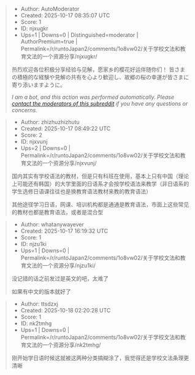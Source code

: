 > - Author: AutoModerator
> - Created: 2025-10-17 08:35:07 UTC
> - Score: 1
> - ID: njxugkr
> - Ups=1 | Downs=0 | Distinguished=moderator | AuthorPremium=true | Permalink=/r/runtoJapan2/comments/1o8vw02/关于学校文法和教育文法的一个资源分享/njxugkr/
>
> 热烈欢迎各位积极分享经验与见解，愿家乡的樱花好运伴随你们！
> 皆さまの積極的な経験や見解の共有を心より歓迎し、故郷の桜の幸運が皆さまに寄り添いますように。
> 
> *I am a bot, and this action was performed automatically. Please [contact the moderators of this subreddit](/message/compose/?to=/r/runtoJapan2) if you have any questions or concerns.*

> - Author: zhizhuzhizhutu
> - Created: 2025-10-17 08:49:22 UTC
> - Score: 2
> - ID: njxvunj
> - Ups=2 | Downs=0 | Permalink=/r/runtoJapan2/comments/1o8vw02/关于学校文法和教育文法的一个资源分享/njxvunj/
>
> 国内其实有学校语法的教材，但是只有科班在使用，基本上只有中国（理论上可能还有韩国）的大学里面的日语系才会按学校语法来教学（非日语系的学生选修日语课往往也是换教育语法教材来教的教育语法）
> 
> 其他途径学习日语，网课、培训机构都是通通是教育语法，市面上这些常见的教材也都是教育语法，或者是混合型

> - Author: whatanywayever
> - Created: 2025-10-17 16:19:32 UTC
> - Score: 1
> - ID: njzu1ki
> - Ups=1 | Downs=0 | Permalink=/r/runtoJapan2/comments/1o8vw02/关于学校文法和教育文法的一个资源分享/njzu1ki/
>
> 没记错的话之前发过是英文的吧，太难了
> 
> 如果有中文的版本就好了

> - Author: ttsdzxj
> - Created: 2025-10-18 02:20:28 UTC
> - Score: 1
> - ID: nk2tmhg
> - Ups=1 | Downs=0 | Permalink=/r/runtoJapan2/comments/1o8vw02/关于学校文法和教育文法的一个资源分享/nk2tmhg/
>
> 刚开始学日语时候这就被这两种分类搞糊涂了，我觉得还是学校文法条理更清晰
